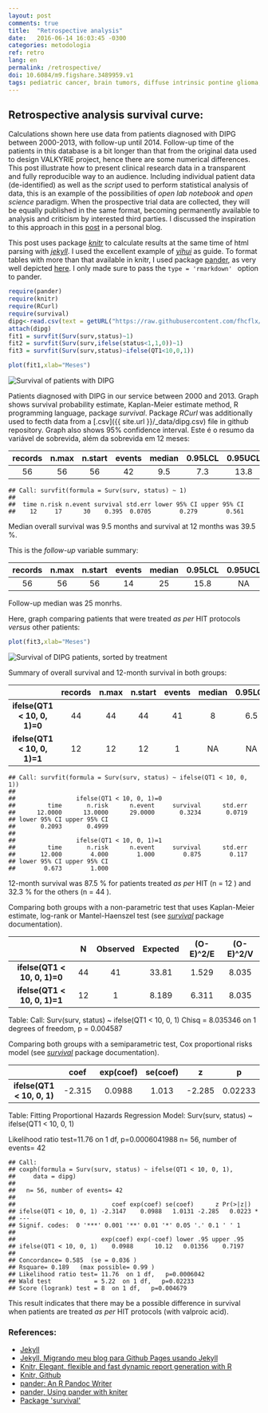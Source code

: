 ```yaml
---
layout: post
comments: true
title:  "Retrospective analysis"
date:   2016-06-14 16:03:45 -0300
categories: metodologia
ref: retro
lang: en
permalink: /retrospective/
doi: 10.6084/m9.figshare.3489959.v1
tags: pediatric cancer, brain tumors, diffuse intrinsic pontine glioma, clinical trial, retrospective analysis, open science, jekyll, knitr
---
```


## Retrospective analysis survival curve:

Calculations shown here use data from patients diagnosed with DIPG between 2000-2013, with follow-up until 2014. Follow-up time of the patients in this database is a bit longer than that from the original data used to design VALKYRIE project, hence there are some numerical differences. This post illustrate how to present clinical research data in a transparent and fully reproducible way to an audience.   Including individual patient data (de-identified) as well as the _script_ used to perform statistical analysis of data, this is an example of the possibilities of _open lab notebook_ and _open science_ paradigm. When the prospective trial data are collected, they will be equally published in the same format, becoming permanently available to analysis and criticism by interested third parties. I discussed the inspiration to this approach in this [post][jekyll-migrando] in a personal blog.

This post uses package [_knitr_][knitr] to calculate results at the same time of html parsing with [_jekyll_][jekyll].
I used the excellent example of [_yihui_][yihui] as guide. To format tables with more than that available in knitr, I used package [pander][pander], as very well depicted [here][pander-knitr]. I only made sure to pass the ```type = 'rmarkdown' ``` option to pander.


```r
require(pander)  
require(knitr)
require(RCurl)
require(survival)
dipg<-read.csv(text = getURL("https://raw.githubusercontent.com/fhcflx/valkyrie/gh-pages/_data/dipg.csv"))
attach(dipg)  
fit1 = survfit(Surv(surv,status)~1)  
fit2 = survfit(Surv(surv,ifelse(status<1,1,0))~1)  
fit3 = survfit(Surv(surv,status)~ifelse(QT1<10,0,1))  
```


```r
plot(fit1,xlab="Meses")
```

![Survival of patients with DIPG]({{site.github.url}}/figure/source/2016-06-14-Cálculos-da-análise-retrospectiva/Sobrevida-1.png?raw=True)

Patients diagnosed with DIPG in our service between 2000 and 2013. Graph shows survival probability estimate, Kaplan-Meier estimate method, R programming language, package *survival*. Package *RCurl* was additionally used to fecth data from a [.csv]({{ site.url }}/_data/dipg.csv) file in github repository. Graph also shows 95% confidence interval.
Este é o resumo da variável de sobrevida, além da sobrevida em 12 meses:


|  records  |  n.max  |  n.start  |  events  |  median  |  0.95LCL  |  0.95UCL  |
|:---------:|:-------:|:---------:|:--------:|:--------:|:---------:|:---------:|
|    56     |   56    |    56     |    42    |   9.5    |    7.3    |   13.8    |


```
## Call: survfit(formula = Surv(surv, status) ~ 1)
##
##  time n.risk n.event survival std.err lower 95% CI upper 95% CI
##    12     17      30    0.395  0.0705        0.279        0.561
```

Median overall survival was 9.5 months and survival at 12 months was 39.5 %.

This is the _follow-up_ variable summary:


|  records  |  n.max  |  n.start  |  events  |  median  |  0.95LCL  |  0.95UCL  |
|:---------:|:-------:|:---------:|:--------:|:--------:|:---------:|:---------:|
|    56     |   56    |    56     |    14    |    25    |   15.8    |    NA     |

Follow-up median was 25 monrhs.

Here, graph comparing patients that were treated _as per_ HIT protocols _versus_ other patients:


```r
plot(fit3,xlab="Meses")
```

![Survival of DIPG patients, sorted by treatment]({{site.github.url}}/figure/source/2016-06-14-Cálculos-da-análise-retrospectiva/Sobrevida2-1.png?raw=True)

Summary of overall survival and 12-month survival in both groups:

|             &nbsp;             |  records  |  n.max  |  n.start  |  events  |  median  |  0.95LCL  |  0.95UCL  |
|:------------------------------:|:---------:|:-------:|:---------:|:--------:|:--------:|:---------:|:---------:|
|  **ifelse(QT1 < 10, 0, 1)=0**  |    44     |   44    |    44     |    41    |    8     |    6.5    |   11.9    |
|  **ifelse(QT1 < 10, 0, 1)=1**  |    12     |   12    |    12     |    1     |    NA    |    NA     |    NA     |

```
## Call: survfit(formula = Surv(surv, status) ~ ifelse(QT1 < 10, 0, 1))
##
##                 ifelse(QT1 < 10, 0, 1)=0
##         time       n.risk      n.event     survival      std.err
##      12.0000      13.0000      29.0000       0.3234       0.0719
## lower 95% CI upper 95% CI
##       0.2093       0.4999
##
##                 ifelse(QT1 < 10, 0, 1)=1
##         time       n.risk      n.event     survival      std.err
##       12.000        4.000        1.000        0.875        0.117
## lower 95% CI upper 95% CI
##        0.673        1.000
```

12-month survival was 87.5 % for patients treated _as per_ HIT (n = 12 ) and 32.3 % for the others (n = 44 ).

Comparing both groups with a non-parametric test that uses Kaplan-Meier estimate, log-rank or Mantel-Haenszel test (see [_survival_][survival] package documentation).


|             &nbsp;             |  N  |  Observed  |  Expected  |  (O-E)^2/E  |  (O-E)^2/V  |
|:------------------------------:|:---:|:----------:|:----------:|:-----------:|:-----------:|
|  **ifelse(QT1 < 10, 0, 1)=0**  | 44  |     41     |   33.81    |    1.529    |    8.035    |
|  **ifelse(QT1 < 10, 0, 1)=1**  | 12  |     1      |   8.189    |    6.311    |    8.035    |

Table: Call: Surv(surv, status) ~ ifelse(QT1 < 10, 0, 1) Chisq = 8.035346
on 1 degrees of freedom, p = 0.004587

Comparing both groups with a semiparametric test, Cox proportional risks model (see [_survival_][survival] package documentation).


|            &nbsp;            |  coef  |  exp(coef)  |  se(coef)  |   z    |    p    |
|:----------------------------:|:------:|:-----------:|:----------:|:------:|:-------:|
|  **ifelse(QT1 < 10, 0, 1)**  | -2.315 |   0.0988    |   1.013    | -2.285 | 0.02233 |

Table: Fitting Proportional Hazards Regression Model: Surv(surv, status) ~ ifelse(QT1 < 10, 0, 1)

Likelihood ratio test=11.76  on 1 df, p=0.0006041988  n= 56, number of events= 42

```
## Call:
## coxph(formula = Surv(surv, status) ~ ifelse(QT1 < 10, 0, 1),
##     data = dipg)
##
##   n= 56, number of events= 42
##
##                           coef exp(coef) se(coef)      z Pr(>|z|)  
## ifelse(QT1 < 10, 0, 1) -2.3147    0.0988   1.0131 -2.285   0.0223 *
## ---
## Signif. codes:  0 '***' 0.001 '**' 0.01 '*' 0.05 '.' 0.1 ' ' 1
##
##                        exp(coef) exp(-coef) lower .95 upper .95
## ifelse(QT1 < 10, 0, 1)    0.0988      10.12   0.01356    0.7197
##
## Concordance= 0.585  (se = 0.036 )
## Rsquare= 0.189   (max possible= 0.99 )
## Likelihood ratio test= 11.76  on 1 df,   p=0.0006042
## Wald test            = 5.22  on 1 df,   p=0.02233
## Score (logrank) test = 8  on 1 df,   p=0.004679
```

This result indicates that there may be a possible difference in survival when patients are treated _as per_ HIT protocols (with valproic acid).

### References:

- [Jekyll][jekyll]
- [Jekyll, Migrando meu blog para Github Pages usando Jekyll][jekyll-migrando]
- [Knitr, Elegant, flexible and fast dynamic report generation with R][knitr]
- [Knitr, Github][yihui]
- [pander: An R Pandoc Writer][pander]
- [pander, Using pander with kniter][pander-knitr]
- [Package 'survival'][survival]

[jekyll]: https://jekyllrb.com
[jekyll-migrando]: /pharmakon/jekyll/update/2016/05/01/Migrando-meu-blog-para-Github-Pages-usando-Jekyll.html
[knitr]: http://yihui.name/knitr/
[yihui]: https://github.com/yihui/knitr
[pander]: http://rapporter.github.io/pander/
[pander-knitr]: http://rapporter.github.io/pander/knitr.html
[survival]: https://cran.r-project.org/web/packages/survival/survival.pdf

